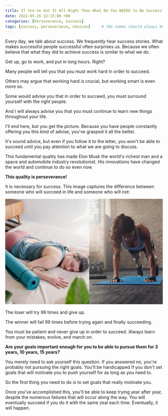 ```yaml
---
title: If You've Got It All Right Then What Do You NEEED to Be Successful?
date: 2022-05-26 12:15:00 +00
categories: [Perseverance, Success]
tags: [success, perseverance, choices]     # TAG names should always be lowercase
---
```


Every day, we talk about success. We frequently hear success stories. What makes successful people successful often surprises us. Because we often believe that what they did to achieve success is similar to what we do.

Get up, go to work, and put in long hours. Right?

Many people will tell you that you must work hard in order to succeed.

Others may argue that working hard is crucial, but working smart is even more so.

Some would advise you that in order to succeed, you must surround yourself with the right people.

And I will always advise you that you must continue to learn new things throughout your life.

I'll end here, but you get the picture. Because you have people constantly offering you this kind of advise, you've grasped it all the better.

It's sound advice, but even if you follow it to the letter, you won't be able to succeed until you pay attention to what we are going to discuss.

This fundamental quality has made Elon Musk the world's richest man and a space and automobile industry revolutionist. His innovations have changed the world and continue to do so even now.

**This quality is perseverance!**

It is necessary for success. This image captures the difference between someone who will succeed in life and someone who will not:

![perseverance success](/assets/img/perseverance-success.jpg)

The loser will try 99 times and give up.

The winner will fail 99 times before trying again and finally succeeding.

You must be patient and never give up in order to succeed. Always learn from your mistakes, evolve, and march on.

**Are your goals important enough for you to be able to pursue them for 3 years, 10 years, 15 years?**

You merely need to ask yourself this question. If you answered no, you're probably not pursuing the right goals. You'll be handicapped if you don't set goals that will motivate you to push yourself for as long as you need to.

So the first thing you need to do is to set goals that really motivate you.

Once you've accomplished this, you'll be able to keep trying year after year, despite the numerous failures that will occur along the way. You will eventually succeed if you do it with the same zeal each time. Eventually, it will happen.
